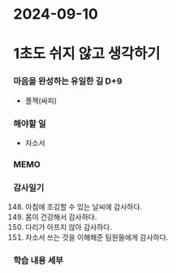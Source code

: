 # 2024-09-10

# 1초도 쉬지 않고 생각하기
### 마음을 완성하는 유일한 길 D+9
-  플젝(싸피)

### 해야할 일
- 자소서
### MEMO


### 감사일기
148. 아침에 조깅할 수 있는 날씨에 감사하다.
149. 몸이 건강해서 감사하다.
150. 다리가 아프지 않아 감사하다.
151. 자소서 쓰는 것을 이해해준 팀원들에게 감사하다.



### 학습 내용 세부
